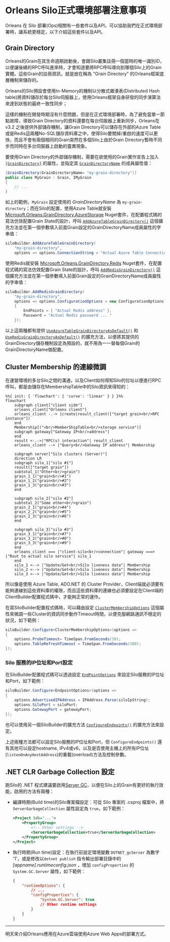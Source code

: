 # Orleans Silo正式環境部署注意事項

Orleans 在 Silo 部署(Ops)相關有一些套件以及API，可以協助我們在正式環境部署時，讓系統更穩定，以下介紹這些套件以及API。

## Grain Directory

Orleans的Grain在其生命週期啟動後，會跟Silo叢集註冊一個當時的唯一識別ID，以便讓後續的RPC呼叫進來時，才會知道要將RPC呼叫導向到哪個Silo上的Grain實體。這些Grain的註冊資訊，就是放在稱為 "Grain Directory" 的Orleans框架底層機制來儲存的。

Orleans的Silo預設會使用In-Memory的機制以分散式雜湊表(Distributed Hash table)將資料儲存於每台Silo伺服器上，使用Orleans框架自身研發的同步演算法來達到狀態的最終一致性同步；

這樣的機制在開發時期沒有什麼問題，但是在正式環境部署時，為了避免當單一節點故障，導致Grain Directory的資料還要在每台伺服器上重新同步，Orleans在 v3.2 之後提供外部儲存機制，讓Grain Directory可以儲存在外部的Azure Table或是Redis這兩種No-SQL儲存資料庫之中，使得Silo要關掉/重啟的速度可以更快，而且不會有兩個相同的Grain突然在多個Silo上由於Grain Directory暫時不同步而同時在多台伺服器上啟動的靈異現象。

要使用Grain Directory的外部儲存機制，需要在欲使用的Grain實作宣告上加入 [`[GrainDirectory]`](https://learn.microsoft.com/en-us/dotnet/api/orleans.graindirectory.graindirectoryattribute) 的屬性，並指定其 [`GrainDirectoryName`](https://learn.microsoft.com/en-us/dotnet/api/orleans.graindirectory.graindirectoryattribute.graindirectoryname) 的成員屬性值：
```csharp
[GrainDirectory(GrainDirectoryName= "my-grain-directory")]
public class MyGrain : Grain, IMyGrain
{
    // ...
}
```
如上的範例，`MyGrain` 設定使用的 *GrainDirectoryName* 為 `my-grain-directory`；而在Silo的配置，使用Azure Table就安裝 [Microsoft.Orleans.GrainDirectory.AzureStorage](https://www.nuget.org/packages/Microsoft.Orleans.GrainDirectory.AzureStorage) Nuget套件，在配置程式碼的寫法仿效配置Grain State的設計，呼叫 [`AddAzureTableGrainDirectory()`](https://learn.microsoft.com/en-us/dotnet/api/orleans.hosting.azuretablegraindirectoryextensions.addazuretablegraindirectory) 這個擴充方法並在第一個參數填入前面Grain設定的GrainDirectoryName成員屬性的字串值：
```csharp
siloBuilder.AddAzureTableGrainDirectory(
    "my-grain-directory",
    options => options.ConnectionString = "Actual Azure Table Connection string ... ");

```

使用Redis就安裝 [Microsoft.Orleans.GrainDirectory.Redis](https://www.nuget.org/packages/Microsoft.Orleans.GrainDirectory.Redis) Nuget套件，在配置程式碼的寫法仿效配置Grain State的設計，呼叫 [`AddRedisGrainDirectory()`](https://learn.microsoft.com/en-us/dotnet/api/orleans.hosting.redisgraindirectoryextensions.addredisgraindirectory) 這個擴充方法並在第一個參數填入前面Grain設定的GrainDirectoryName成員屬性的字串值：
```csharp
siloBuilder.AddRedisGrainDirectory(
    "my-grain-directory",
    options => options.ConfigurationOptions = new ConfigurationOptions
    {
        EndPoints = { "Actual Redis address" },
        Password = "Actual Redis password ... "
    });
```

以上這兩種都有提供 [`UseAzureTableGrainDirectoryAsDefault()`](https://learn.microsoft.com/en-us/dotnet/api/orleans.hosting.azuretablegraindirectoryextensions.useazuretablegraindirectoryasdefault) 和 [`UseRedisGrainDirectoryAsDefault()`](https://learn.microsoft.com/en-us/dotnet/api/orleans.hosting.redisgraindirectoryextensions.useredisgraindirectoryasdefault) 的擴充方法，以便將其提供的GrainDirectory儲存機制設定為預設的，就不用為一一替每個Grain的GrainDirectoryName做配置。

## Cluster Membership 的連線微調

在運營環境的多台Silo之間的溝通，以及Client如何得知Silo的位址以便進行RPC呼叫，都是由儲存在MembershipTable中的Silo資訊來得知的：
```mermaid
%%{ init: { 'flowchart': { 'curve': 'linear' } } }%%
flowchart
    subgraph client["client side"]
    orleans_client["Orleans client"]
    orleans_client -.-> |create|result_client(["target grain<br/>RPC instance"])
    end
    Membership[("<br/>MemberShipTable<br/>storage service")]
    subgraph gateway["Gateway IP<br/>address"]
    end
    result <-.->|"RPC(s) interaction"| result_client
    orleans_client --> |"Query<br/>Gateway IP address"| Membership

    subgraph server["Silo clusters (Server)"]
    direction LR
    subgraph silo_1["silo #1"]
    result(["target grain"])
    subtotal_1("Other<br/>grain")
    grain_1_1("grain<br/>#1")
    grain_1_2("grain<br/>#2")
    grain_1_3("grain<br/>#3")
    end
    
    subgraph silo_2["silo #2"]
    subtotal_2("Some other<br/>grain")
    grain_2_1("grain<br/>#4")
    grain_2_2("grain<br/>#5")
    grain_2_3("grain<br/>#6")
    end
    
    subgraph silo_3["silo #3"]
    grain_3_1("grain<br/>#7")
    grain_3_2("grain<br/>#8")
    grain_3_3("grain<br/>#9")
    end
    orleans_client === |"client-silo<br/>connection"| gateway ===> |"Rout to actual silo service"| silo_1
    end
    silo_1 <--> |"Update/Get<br/>Silo liveness data"| Membership
    silo_2 <--> |"Update/Get<br/>Silo liveness data"| Membership
    silo_3 <--> |"Update/Get<br/>Silo liveness data"| Membership
```

所以像是使用 Azure Table, ADO.NET 的 Cluster Provider，Client端就必須要有能夠連線到這些資料庫的權限，而且這些資料庫的連線也必須要設定在Client端的ClientBuilder配置程式碼中，才能夠正常的運作。

在寫SiloBuilder配置程式碼時，可以藉由設定 [`ClusterMembershipOptions`](https://learn.microsoft.com/en-us/dotnet/api/orleans.configuration.clustermembershipoptions) 這個屬性來微調一些Cluster的資訊同步動作Timeout時間，以便克服網路通訊不穩定的狀況，如下範例：
```csharp
siloBuilder.Configure<ClusterMembershipOptions>(options =>
{
    options.ProbeTimeout= TimeSpan.FromSeconds(30);
    options.TableRefreshTimeout = TimeSpan.FromSeconds(300);
});
```

### Silo 服務的IP位址和Port設定

在SiloBuilder配置程式碼可以透過設定 [`EndPointOptions`](https://learn.microsoft.com/en-us/dotnet/api/orleans.configuration.endpointoptions) 來設定Silo服務的IP位址和Port，如下範例：
```csharp
siloBuilder.Configure<EndpointOptions>(options =>
{
    options.AdvertisedIPAddress = IPAddress.Parse(siloIpString);
    options.SiloPort = siloPort;
    options.GatewayPort = gatewayPort;
});
```
也可以使用另一個SiloBuilder的擴充方法 [`ConfigureEndpoints()`](https://learn.microsoft.com/en-us/dotnet/api/orleans.hosting.endpointoptionsextensions.configureendpoints) 的擴充方法來設定。

上述兩種方法都可以設定Silo服務的IP位址和Port，但 `ConfigureEndpoints()` 還有其他可以設定hostname, IPv4或v6，以及是否使用主機上的所有IP位址(`listenOnAnyHostAddress`)的重載(overload)方法及控制參數。

 ## .NET CLR Garbage Collection 設定

跑Silo的 .NET 程式建議要啟用[Server GC](https://learn.microsoft.com/en-us/dotnet/standard/garbage-collection/workstation-server-gc#server-gc)，以便在Silo上的Grain有更好的執行效能，啟用的方法有兩種：
* 編譯時期(Build time)的Silo專案檔設定：可從 Silo 專案的 .csproj 檔案中，將 `ServerGarbageCollection` 屬性設定為 `true`，如下範例：
    ```xml
    <Project Sdk="...">
        <PropertyGroup>
            <!-- Other settings -->
            <ServerGarbageCollection>true</ServerGarbageCollection>
        </PropertyGroup>
    </Project>
    ```
* 執行時期(Run time)設定：在執行前設定環境變數 `DOTNET_gcServer` 為數字 '1'，或是修改以`dotnet publish` 指令輸出部署目錄中的 *[appname].runtimeconfig.json* ，增加 `configProperties` 的 `System.GC.Server` 屬性，如下範例：
    ```json
    {
        "runtimeOptions": {
            // ...
            "configProperties": {
                "System.GC.Server": true
                // Other runtime settings
            }
        }
    }
    ```

---

明天來介紹Orleans應用在Azure雲端使用Azure Web Apps的部署方式。